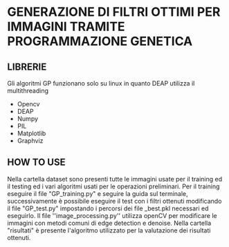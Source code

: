 # GENERAZIONE DI FILTRI OTTIMI PER IMMAGINI TRAMITE PROGRAMMAZIONE GENETICA

## LIBRERIE
Gli algoritmi GP funzionano solo su linux in quanto DEAP utilizza il multithreading
- Opencv
- DEAP
- Numpy
- PIL
- Matplotlib
- Graphviz
## HOW TO USE
Nella cartella dataset sono presenti tutte le immagini usate per il training ed il testing ed i vari algoritmi usati per le operazioni preliminari.
Per il training eseguire il file "GP_training.py" e seguire la guida sul terminale, successivamente è possibile eseguire il test con i filtri ottenuti modificando il file "GP_test.py" impostando i percorsi dei file _best.pkl necessari ed eseguirlo.
Il file ''image_processing.py'' utilizza openCV per modificare le immagini con metodi comuni di edge detection e denoise.
Nella cartella "risultati" è presente l'algoritmo utilizzato per la valutazione dei risultati ottenuti.








